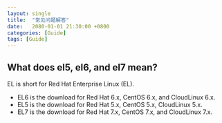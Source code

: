 ```yaml
---
layout: single
title:  "常见问题解答"
date:   2080-01-01 21:30:00 +0800
categories: [Guide]
tags: [Guide]
---
```


## What does el5, el6, and el7 mean?

EL is short for Red Hat Enterprise Linux (EL).

  - EL6 is the download for Red Hat 6.x, CentOS 6.x, and CloudLinux 6.x.
  - EL5 is the download for Red Hat 5.x, CentOS 5.x, CloudLinux 5.x.
  - EL7 is the download for Red Hat 7.x, CentOS 7.x, and CloudLinux 7.x.

